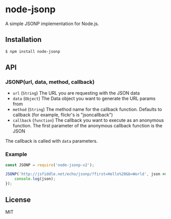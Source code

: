 # node-jsonp

A simple JSONP implementation for Node.js.

## Installation

``` bash
$ npm install node-jsonp
```

## API

### JSONP(url, data, method, callback)

- `url` (`String`) The URL you are requesting with the JSON data
- `data` (`Object`) The Data object you want to generate the URL params from
- `method` (`String`) The method name for the callback function. Defaults to callback (for example, flickr's is "jsoncallback")
- `callback` (`function`) The callback you want to execute as an anonymous function. The first parameter of the anonymous callback function is the JSON

The callback is called with `data` parameters.

### Example
```js
const JSONP = require('node-jsonp-v2');

JSONP('http://jsfiddle.net/echo/jsonp/?first=Hello%20&b=World', json => {
	console.log(json);
});
```

## License

MIT

